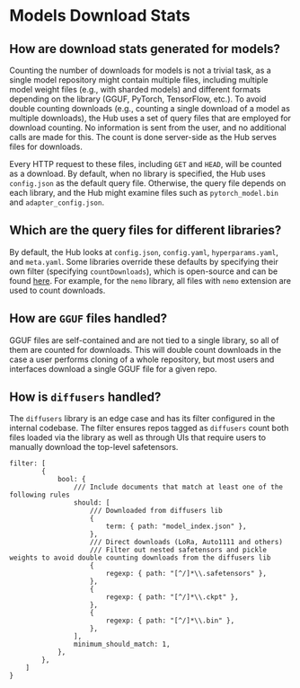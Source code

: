 # Models Download Stats

## How are download stats generated for models?

Counting the number of downloads for models is not a trivial task, as a single model repository might contain multiple files, including multiple model weight files (e.g., with sharded models) and different formats depending on the library (GGUF, PyTorch, TensorFlow, etc.). To avoid double counting downloads (e.g., counting a single download of a model as multiple downloads), the Hub uses a set of query files that are employed for download counting. No information is sent from the user, and no additional calls are made for this. The count is done server-side as the Hub serves files for downloads.

Every HTTP request to these files, including `GET` and `HEAD`, will be counted as a download. By default, when no library is specified, the Hub uses `config.json` as the default query file. Otherwise, the query file depends on each library, and the Hub might examine files such as `pytorch_model.bin` and `adapter_config.json`. 

## Which are the query files for different libraries?

By default, the Hub looks at `config.json`, `config.yaml`, `hyperparams.yaml`, and `meta.yaml`. Some libraries override these defaults by specifying their own filter (specifying `countDownloads`), which is open-source and can be found [here](https://github.com/huggingface/huggingface.js/blob/main/packages/tasks/src/model-libraries.ts). For example, for the `nemo` library, all files with `nemo` extension are used to count downloads.

## How are `GGUF` files handled?

GGUF files are self-contained and are not tied to a single library, so all of them are counted for downloads. This will double count downloads in the case a user performs cloning of a whole repository, but most users and interfaces download a single GGUF file for a given repo.

## How is `diffusers` handled?

The `diffusers` library is an edge case and has its filter configured in the internal codebase. The filter ensures repos tagged as `diffusers` count both files loaded via the library as well as through UIs that require users to manually download the top-level safetensors.

```
filter: [
		{
			bool: {
				/// Include documents that match at least one of the following rules
				should: [
					/// Downloaded from diffusers lib
					{
						term: { path: "model_index.json" },
					},
					/// Direct downloads (LoRa, Auto1111 and others)
					/// Filter out nested safetensors and pickle weights to avoid double counting downloads from the diffusers lib
					{
						regexp: { path: "[^/]*\\.safetensors" },
					},
					{
						regexp: { path: "[^/]*\\.ckpt" },
					},
					{
						regexp: { path: "[^/]*\\.bin" },
					},
				],
				minimum_should_match: 1,
			},
		},
	]
}
```
